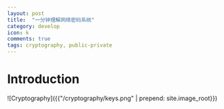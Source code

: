 ```yaml
---
layout: post
title:  "一分钟理解网络密码系统"
category: develop
icon: k
comments: true
tags: cryptography, public-private
---
```


# Introduction
![Cryptography]({{"/cryptography/keys.png" | prepend: site.image_root}})
